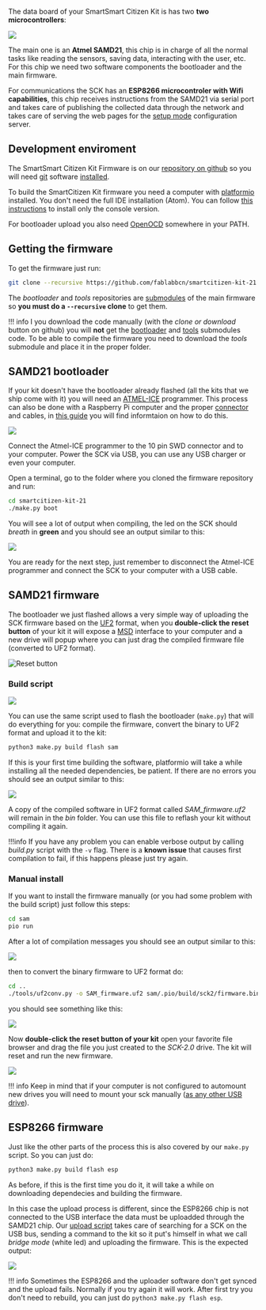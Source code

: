 The data board of your SmartSmart Citizen Kit is has two **two microcontrollers**:

![](/assets/images/sck_2/SCK21_Microcontrollers.png)

The main one is an **Atmel SAMD21**, this chip is in charge of all the normal tasks like reading the sensors, saving data, interacting with the user, etc. For this chip we need two software components the bootloader and the main firmware.

For communications the SCK has an **ESP8266 microcontroler with Wifi capabilities**, this chip receives instructions from the SAMD21 via serial port and takes care of publishing the collected data through the network and takes care of serving the web pages for the [setup mode](http://docs.smartcitizen.me/Smart%20Citizen%20Kit/#setup-mode) configuration server.

## Development enviroment

The SmartSmart Citizen Kit Firmware is on our [repository on github](https://github.com/fablabbcn/smartcitizen-kit-21) so you will need [git](https://mirrors.edge.kernel.org/pub/software/scm/git/) software [installed](https://git-scm.com/book/en/v2/Getting-Started-Installing-Git). 

To build the SmartCitizen Kit firmware you need a computer with [platformio](https://platformio.org/) installed. You don't need the full IDE installation (Atom). You can follow [this instructions](http://docs.platformio.org/en/latest/installation.html#super-quick-mac-linux) to install only the console version.

For bootloader upload you also need [OpenOCD](http://openocd.org/) somewhere in your PATH.

## Getting the firmware

To get the firmware just run:

```bash
git clone --recursive https://github.com/fablabbcn/smartcitizen-kit-21
```

The _bootloader_ and _tools_ repositories are [submodules](https://git-scm.com/book/en/v2/Git-Tools-Submodules) of the main firmware so **you must do a `--recursive` clone** to get them.

!!! info
	I you download the code manually (with the _clone or download_ button on github) you will **not** get the [bootloader](https://github.com/fablabbcn/uf2-samdx1/tree/88aa54c1afab2647904aaccbe1a6b960c02fdb24) and [tools](https://github.com/fablabbcn/smartcitizen-tools) submodules code. To be able to compile the firmware you need to download the _tools_ submodule and place it in the proper folder.

## SAMD21 bootloader

If your kit doesn't have the bootloader already flashed (all the kits that we ship come with it) you will need an [ATMEL-ICE](https://www.digikey.es/en/product-highlight/a/atmel/atmel-ice-programmer-debugger) programmer. This process can also be done with a Raspberry Pi computer and the proper [connector](https://www.adafruit.com/product/2094) and cables, in [this guide](https://docs.smartcitizen.me/Guides/Debug%20the%20firmware/) you will find informtaion on how to do this.

![](/assets/images/sck_2/SCK21_data_connectors.png)

Connect the Atmel-ICE programmer to the 10 pin SWD connector and to your computer. Power the SCK via USB, you can use any USB charger or even your computer.

Open a terminal, go to the folder where you cloned the firmware repository and run:

```bash
cd smartcitizen-kit-21
./make.py boot
```

You will see a lot of output when compiling, the led on the SCK should _breath_ in **green** and you should see an output similar to this:

![](/assets/images/sck_2/flashing_bootloader.png)

You are ready for the next step, just remember to disconnect the Atmel-ICE programmer and connect the SCK to your computer with a USB cable.
 
## SAMD21 firmware
 
The bootloader we just flashed allows a very simple way of uploading the SCK firmware based on the [UF2](https://github.com/Microsoft/uf2) format, when you **double-click the reset button** of your kit it will expose a [MSD](https://en.wikipedia.org/wiki/USB_mass_storage_device_class) interface to your computer and a new drive will popup where you can just drag the compiled firmware file (converted to UF2 format).

![Reset button](/assets/images/sck_2/SCK21_Reset.png)

### Build script

![](/assets/images/sck_2/build_script_usage.png)

You can use the same script used to flash the bootloader (`make.py`) that will do everything for you: compile the firmware, convert the binary to UF2 format and upload it to the kit:

```bash
python3 make.py build flash sam
```

If this is your first time building the software, platformio will take a while installing all the needed dependencies, be patient. If there are no errors you should see an output similar to this:

![](/assets/images/sck_2/flashing_firmware.png)

A copy of the compiled software in UF2 format called _SAM_firmware.uf2_ will remain in the _bin_ folder. You can use this file to reflash your kit without compiling it again. 

!!!info
	If you have any problem you can enable verbose output by calling _build.py_ script with the `-v` flag. There is a **known issue** that causes first compilation to fail, if this happens please just try again.

### Manual install

If you want to install the firmware manually (or you had some problem with the build script) just follow this steps:

```bash
cd sam
pio run
```

After a lot of compilation messages you should see an output similar to this:

![](/assets/images/sck_2/pio_run.png)

then to convert the binary firmware to UF2 format do:

```bash
cd ..
./tools/uf2conv.py -o SAM_firmware.uf2 sam/.pio/build/sck2/firmware.bin
```

you should see something like this:

![](/assets/images/sck_2/uf2_conv.png)

Now **double-click the reset button of your kit** open your favorite file browser and drag the file you just created to the _SCK-2.0_ drive. The kit will reset and run the new firmware.

![](/assets/images/sck_2/drag_firmware.png)

!!! info
	Keep in mind that if your computer is not configured to automount new drives you will need to mount your sck manually ([as any other USB drive](https://linuxconfig.org/howto-mount-usb-drive-in-linux)).

## ESP8266 firmware

Just like the other parts of the process this is also covered by our `make.py` script. So you can just do:

```bash
python3 make.py build flash esp
```
As before, if this is the first time you do it, it will take a while on downloading dependecies and building the firmware.

In this case the upload process is different, since the ESP8266 chip is not connected to the USB interface the data must be uploadded through the SAMD21 chip.
Our [upload script](https://github.com/fablabbcn/smartcitizen-kit-21/blob/master/make.py) takes care of searching for a SCK on the USB bus, sending a command to the kit so it put's himself in what we call _bridge mode_ (white led) and uploading the firmware. This is the expected output:

![](/assets/images/sck_2/flashing_ESP_firmware.png)

!!! info
	Sometimes the ESP8266 and the uploader software don't get synced and the upload fails. Normally if you try again it will work. After first try you don't need to rebuild, you can just do `python3 make.py flash esp`.



